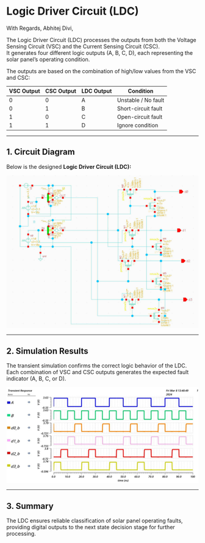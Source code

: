 # Logic Driver Circuit (LDC)

With Regards, Abhitej Divi,

The Logic Driver Circuit (LDC) processes the outputs from both the Voltage Sensing Circuit (VSC) and the Current Sensing Circuit (CSC).  
It generates four different logic outputs (A, B, C, D), each representing the solar panel’s operating condition.  

The outputs are based on the combination of high/low values from the VSC and CSC:

| VSC Output | CSC Output | LDC Output | Condition             |
|------------|------------|------------|-----------------------|
| 0          | 0          | A          | Unstable / No fault   |
| 0          | 1          | B          | Short-circuit fault   |
| 1          | 0          | C          | Open-circuit fault    |
| 1          | 1          | D          | Ignore condition      |

---

## 1. Circuit Diagram

Below is the designed **Logic Driver Circuit (LDC):**

![Logic Driver Circuit](https://github.com/abhitejdivi5/Analog-Blocks/blob/664ce4df7c5828f0521eba92fa0c384afb48e2e8/logic%20driver.jpg)

---

## 2. Simulation Results

The transient simulation confirms the correct logic behavior of the LDC. Each combination of VSC and CSC outputs generates the expected fault indicator (A, B, C, or D).  

![Logic Driver Output](https://github.com/abhitejdivi5/Analog-Blocks/blob/664ce4df7c5828f0521eba92fa0c384afb48e2e8/lo_out.jpg)

---

## 3. Summary
The LDC ensures reliable classification of solar panel operating faults, providing digital outputs to the next state decision stage for further processing.
